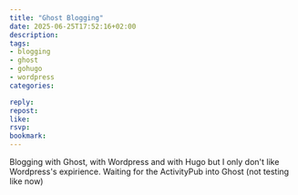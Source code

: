 ```yaml
---
title: "Ghost Blogging"
date: 2025-06-25T17:52:16+02:00
description:
tags:
- blogging
- ghost
- gohugo
- wordpress
categories:

reply:
repost:
like:
rsvp:
bookmark:
---
```


Blogging with Ghost, with Wordpress and with Hugo but I only don't like Wordpress's expirience.
Waiting for the ActivityPub into Ghost (not testing like now)
